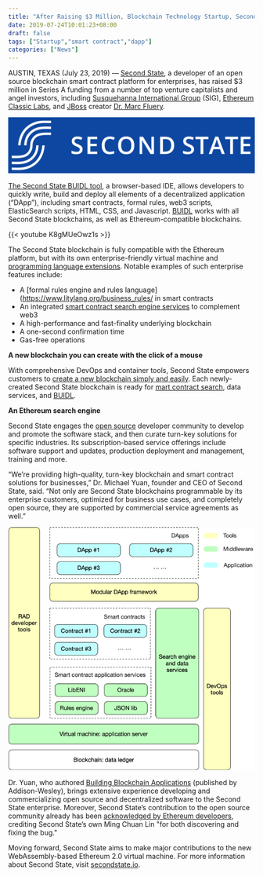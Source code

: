 ```yaml
---
title: "After Raising $3 Million, Blockchain Technology Startup, Second State, Aims to Bring Smart Contracts to Businesses"
date: 2019-07-24T10:01:23+08:00
draft: false
tags: ["Startup","smart contract","dapp"]
categories: ["News"]
---
```



AUSTIN, TEXAS (July 23, 2019) — [Second State](https://www.secondstate.io/), a developer of an open source blockchain smart contract platform for enterprises, has raised $3 million in Series A funding from a number of top venture capitalists and angel investors, including [Susquehanna International Group](https://sig.com/) (SIG), [Ethereum Classic Labs](https://etclabs.org/), and [JBoss](http://www.jboss.org/) creator [Dr. Marc Fluery](https://en.wikipedia.org/wiki/Marc_Fleury). 

![](/images/20190724-found-raise-01.png)

[The Second State BUIDL tool](https://buidl.secondstate.io/), a browser-based IDE, allows developers to quickly write, build and deploy all elements of a decentralized application (“DApp”), including smart contracts, formal rules, web3 scripts, ElasticSearch scripts, HTML, CSS, and Javascript. [BUIDL](https://buidl.secondstate.io/) works with all Second State blockchains, as well as Ethereum-compatible blockchains.

{{< youtube K8gMUeOwz1s >}}

The Second State blockchain is fully compatible with the Ethereum platform, but with its own enterprise-friendly virtual machine and [programming language extensions](https://www.litylang.org/). Notable examples of such enterprise features include: 

* A [formal rules engine and rules language](https://www.litylang.org/business_rules/ in smart contracts 
* An integrated [smart contract search engine services](https://github.com/second-state/smart-contract-search-engine) to complement web3
* A high-performance and fast-finality underlying blockchain
* A one-second confirmation time
* Gas-free operations

**A new blockchain you can create with the click of a mouse**

With comprehensive DevOps and container tools, Second State empowers customers to [create a new blockchain simply and easily](http://baas-mvp.secondstate.io/). Each newly-created Second State blockchain is ready for [mart contract search](https://github.com/second-state/smart-contract-search-engine), data services, and [BUIDL](https://buidl.secondstate.io/). 

**An Ethereum search engine**

Second State engages the [open source](https://github.com/second-state) developer community to develop and promote the software stack, and then curate turn-key solutions for specific industries. Its subscription-based service offerings include software support and updates, production deployment and management, training and more. 

“We’re providing high-quality, turn-key blockchain and smart contract solutions for businesses,” Dr. Michael Yuan, founder and CEO of Second State, said. “Not only are Second State blockchains programmable by its enterprise customers, optimized for business use cases, and completely open source, they are supported by commercial service agreements as well.” 

![](/images/20190724-found-raise-03.png)

Dr. Yuan, who authored [Building Blockchain Applications](https://www.amazon.com/dp/0135172322/) (published by Addison-Wesley), brings extensive experience developing and commercializing open source and decentralized software to the Second State enterprise. Moreover, Second State’s contribution to the open source community already has been [acknowledged by Ethereum developers](https://blog.ethereum.org/2019/06/25/solidity-storage-array-bugs/), crediting Second State’s own Ming Chuan Lin "for both discovering and fixing the bug." 

Moving forward, Second State aims to make major contributions to the new WebAssembly-based Ethereum 2.0 virtual machine. For more information about Second State, visit [secondstate.io](http://secondstate.io/).


